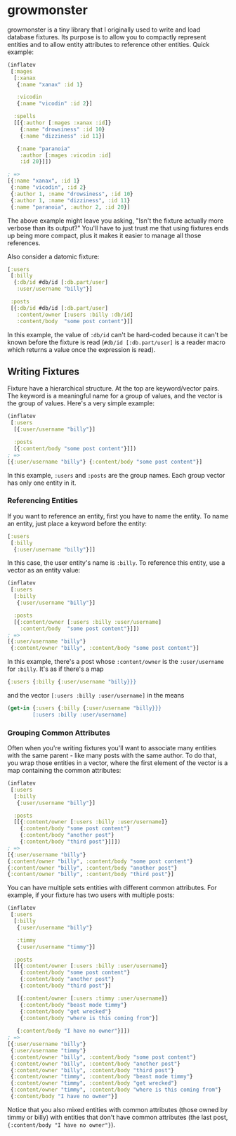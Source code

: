 # growmonster

growmonster is a tiny library that I originally used to write and load
database fixtures. Its purpose is to allow you to compactly represent
entities and to allow entity attributes to reference other
entities. Quick example:

```clojure
(inflatev
 [:mages
  [:xanax
   {:name "xanax" :id 1}

   :vicodin
   {:name "vicodin" :id 2}]

  :spells
  [[{:author [:mages :xanax :id]}
    {:name "drowsiness" :id 10}
    {:name "dizziness" :id 11}]

   {:name "paranoia"
    :author [:mages :vicodin :id]
    :id 20}]])

; =>
[{:name "xanax", :id 1}
 {:name "vicodin", :id 2}
 {:author 1, :name "drowsiness", :id 10}
 {:author 1, :name "dizziness", :id 11}
 {:name "paranoia", :author 2, :id 20}]
```

The above example might leave you asking, "Isn't the fixture actually
more verbose than its output?" You'll have to just trust me that using
fixtures ends up being more compact, plus it makes it easier to manage
all those references.

Also consider a datomic fixture:

```clojure
[:users
 [:billy
  {:db/id #db/id [:db.part/user]
   :user/username "billy"}]

 :posts
 [{:db/id #db/id [:db.part/user]
   :content/owner [:users :billy :db/id]
   :content/body  "some post content"}]]
```

In this example, the value of `:db/id` can't be hard-coded because it
can't be known before the fixture is read (`#db/id [:db.part/user]` is
a reader macro which returns a value once the expression is read).

## Writing Fixtures

Fixture have a hierarchical structure. At the top are keyword/vector
pairs. The keyword is a meaningful name for a group of values, and the
vector is the group of values. Here's a very simple example:

```clojure
(inflatev
 [:users
  [{:user/username "billy"}]

  :posts
  [{:content/body "some post content"}]])
; =>
[{:user/username "billy"} {:content/body "some post content"}]
```

In this example, `:users` and `:posts` are the group names. Each group
vector has only one entity in it.

### Referencing Entities

If you want to reference an entity, first you have to name the
entity. To name an entity, just place a keyword before the entity:

```clojure
[:users
 [:billy
  {:user/username "billy"}]]
```

In this case, the user entity's name is `:billy`. To reference this
entity, use a vector as an entity value:

```clojure
(inflatev
 [:users
  [:billy
   {:user/username "billy"}]

  :posts
  [{:content/owner [:users :billy :user/username]
    :content/body  "some post content"}]])
; =>
[{:user/username "billy"}
 {:content/owner "billy", :content/body "some post content"}]
```

In this example, there's a post whose `:content/owner` is the
`:user/username` for `:billy`. It's as if there's a map

```clojure
{:users {:billy {:user/username "billy}}}
```

and the vector `[:users :billy :user/username]` in the means

```clojure
(get-in {:users {:billy {:user/username "billy}}}
        [:users :billy :user/username]
```

### Grouping Common Attributes

Often when you're writing fixtures you'll want to associate many
entities with the same parent - like many posts with the same
author. To do that, you wrap those entities in a vector, where the
first element of the vector is a map containing the common attributes:


```clojure
(inflatev
 [:users
  [:billy
   {:user/username "billy"}]

  :posts
  [[{:content/owner [:users :billy :user/username]}
    {:content/body "some post content"}
    {:content/body "another post"}
    {:content/body "third post"}]]])
; =>
[{:user/username "billy"}
{:content/owner "billy", :content/body "some post content"}
{:content/owner "billy", :content/body "another post"}
{:content/owner "billy", :content/body "third post"}]
```

You can have multiple sets entities with different common
attributes. For example, if your fixture has two users with multiple
posts:

```clojure
(inflatev
 [:users
  [:billy
   {:user/username "billy"}

   :timmy
   {:user/username "timmy"}]

  :posts
  [[{:content/owner [:users :billy :user/username]}
    {:content/body "some post content"}
    {:content/body "another post"}
    {:content/body "third post"}]

   [{:content/owner [:users :timmy :user/username]}
    {:content/body "beast mode timmy"}
    {:content/body "get wrecked"}
    {:content/body "where is this coming from"}]
    
   {:content/body "I have no owner"}]])
; =>
[{:user/username "billy"}
 {:user/username "timmy"}
 {:content/owner "billy", :content/body "some post content"}
 {:content/owner "billy", :content/body "another post"}
 {:content/owner "billy", :content/body "third post"}
 {:content/owner "timmy", :content/body "beast mode timmy"}
 {:content/owner "timmy", :content/body "get wrecked"}
 {:content/owner "timmy", :content/body "where is this coming from"}
 {:content/body "I have no owner"}]
```

Notice that you also mixed entities with common attributes (those
owned by timmy or billy) with entities that don't have common
attributes (the last post, `{:content/body "I have no owner"}`).
